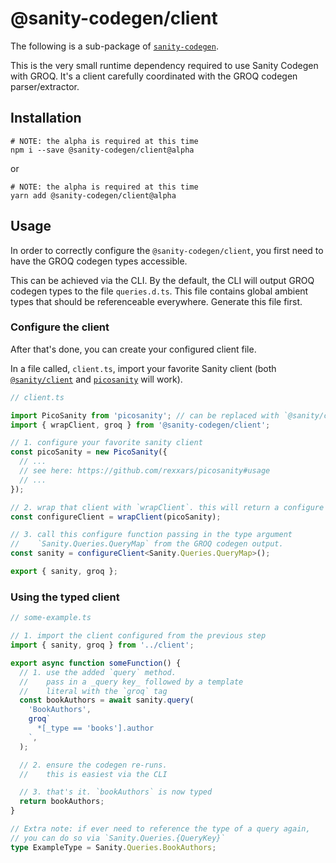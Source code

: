 # @sanity-codegen/client

The following is a sub-package of [`sanity-codegen`](https://github.com/ricokahler/sanity-codegen).

This is the very small runtime dependency required to use Sanity Codegen with GROQ. It's a client carefully coordinated with the GROQ codegen parser/extractor.

## Installation

```
# NOTE: the alpha is required at this time
npm i --save @sanity-codegen/client@alpha
```

or

```
# NOTE: the alpha is required at this time
yarn add @sanity-codegen/client@alpha
```

## Usage

In order to correctly configure the `@sanity-codegen/client`, you first need
to have the GROQ codegen types accessible.

This can be achieved via the CLI. By the default, the CLI will output GROQ codegen types to the file `queries.d.ts`. This file contains global ambient types that should be referenceable everywhere. Generate this file first.

### Configure the client

After that's done, you can create your configured client file.

In a file called, `client.ts`, import your favorite Sanity client (both [`@sanity/client`](https://www.sanity.io/docs/js-client) and [`picosanity`](https://github.com/rexxars/picosanity) will work).

```ts
// client.ts

import PicoSanity from 'picosanity'; // can be replaced with `@sanity/client`
import { wrapClient, groq } from '@sanity-codegen/client';

// 1. configure your favorite sanity client
const picoSanity = new PicoSanity({
  // ...
  // see here: https://github.com/rexxars/picosanity#usage
  // ...
});

// 2. wrap that client with `wrapClient`. this will return a configure function
const configureClient = wrapClient(picoSanity);

// 3. call this configure function passing in the type argument
//    `Sanity.Queries.QueryMap` from the GROQ codegen output.
const sanity = configureClient<Sanity.Queries.QueryMap>();

export { sanity, groq };
```

### Using the typed client

```ts
// some-example.ts

// 1. import the client configured from the previous step
import { sanity, groq } from '../client';

export async function someFunction() {
  // 1. use the added `query` method.
  //    pass in a _query key_ followed by a template
  //    literal with the `groq` tag
  const bookAuthors = await sanity.query(
    'BookAuthors',
    groq`
      *[_type == 'books'].author
    `,
  );

  // 2. ensure the codegen re-runs.
  //    this is easiest via the CLI

  // 3. that's it. `bookAuthors` is now typed
  return bookAuthors;
}

// Extra note: if ever need to reference the type of a query again,
// you can do so via `Sanity.Queries.{QueryKey}`
type ExampleType = Sanity.Queries.BookAuthors;
```
